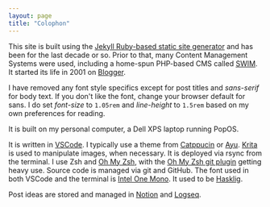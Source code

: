 ```yaml
---
layout: page
title: "Colophon"
---
```


This site is built using the [Jekyll Ruby-based static site generator](https://jekyllrb.com/) and has been for the last decade or so. Prior to that, many Content Management Systems were used, including a home-spun PHP-based CMS called [SWIM](/2017/12/26/swim-stock-take-part-2/). It started its life in 2001 on [Blogger](https://www.blogger.com/).

I have removed any font style specifics except for post titles and _sans-serif_ for body text. If you don't like the font, change your browser default for sans. I do set _font-size_ to `1.05rem` and _line-height_ to `1.5rem` based on my own preferences for reading.

It is built on my personal computer, a Dell XPS laptop running PopOS.

It is written in [VSCode](https://code.visualstudio.com/). I typically use a theme from [Catppucin](https://github.com/catppuccin/catppuccin) or [Ayu](https://github.com/ayu-theme/vscode-ayu). [Krita](https://krita.org/en/) is used to manipulate images, when necessary. It is deployed via rsync from the terminal. I use Zsh and [Oh My Zsh](https://ohmyz.sh/), with the [Oh My Zsh git plugin](https://github.com/ohmyzsh/ohmyzsh/tree/master/plugins/git) getting heavy use. Source code is managed via git and GitHub. The font used in both VSCode and the terminal is [Intel One Mono](https://github.com/intel/intel-one-mono). It used to be [Hasklig](https://github.com/i-tu/Hasklig).

Post ideas are stored and managed in [Notion](https://www.notion.so/) and [Logseq](https://logseq.com/ "Logseq: A privacy-first, open-source knowledge base").
